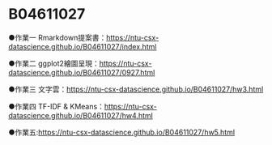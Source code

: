 # B04611027
●作業一 Rmarkdown提案書：https://ntu-csx-datascience.github.io/B04611027/index.html

●作業二 ggplot2繪圖呈現：https://ntu-csx-datascience.github.io/B04611027/0927.html

●作業三 文字雲：https://ntu-csx-datascience.github.io/B04611027/hw3.html

●作業四 TF-IDF & KMeans：https://ntu-csx-datascience.github.io/B04611027/hw4.html

●作業五:https://ntu-csx-datascience.github.io/B04611027/hw5.html
